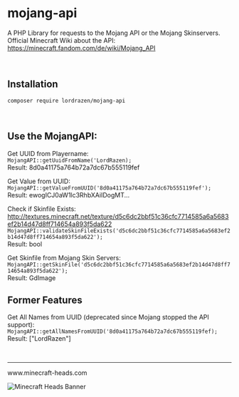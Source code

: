 # mojang-api
A PHP Library for requests to the Mojang API or the Mojang Skinservers.  
Official Minecraft Wiki about the API: https://minecraft.fandom.com/de/wiki/Mojang_API

<br>

## Installation
`composer require lordrazen/mojang-api`

<br>

## Use the MojangAPI:
Get UUID from Playername:  
`MojangAPI::getUuidFromName('LordRazen);`  
Result: 8d0a41175a764b72a7dc67b555119fef  

Get Value from UUID:  
`MojangAPI::getValueFromUUID('8d0a41175a764b72a7dc67b555119fef');`  
Result: ewogICJ0aW1lc3RhbXAiIDogMT...

Check if Skinfile Exists:
http://textures.minecraft.net/texture/d5c6dc2bbf51c36cfc7714585a6a5683ef2b14d47d8ff714654a893f5da622  
`MojangAPI::validateSkinFileExists('d5c6dc2bbf51c36cfc7714585a6a5683ef2b14d47d8ff714654a893f5da622');`  
Result: bool

Get Skinfile from Mojang Skin Servers:  
`MojangAPI::getSkinFile('d5c6dc2bbf51c36cfc7714585a6a5683ef2b14d47d8ff714654a893f5da622');`  
Result: GdImage

## Former Features
Get All Names from UUID (deprecated since Mojang stopped the API support):
`MojangAPI::getAllNamesFromUUID('8d0a41175a764b72a7dc67b555119fef);`  
Result: ["LordRazen"]

<br>
<hr>
www.minecraft-heads.com

![Minecraft Heads Banner](https://images.minecraft-heads.com/banners/minecraft-heads_halfbanner_234x60.png)